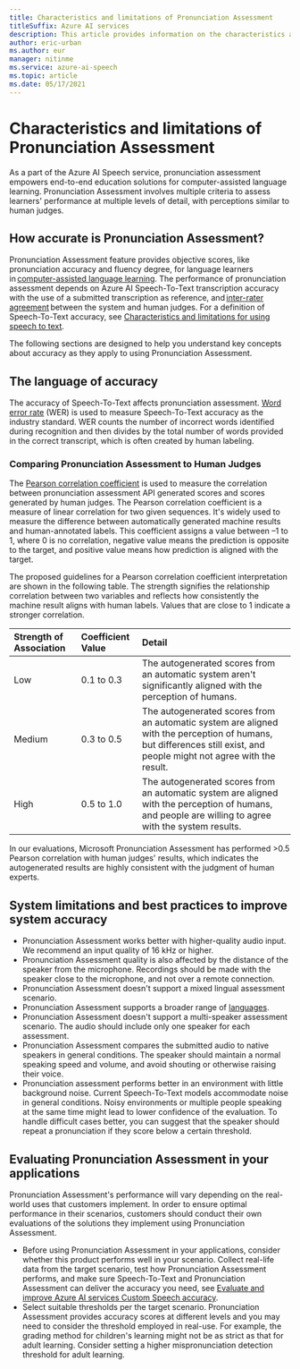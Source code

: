 ```yaml
---
title: Characteristics and limitations of Pronunciation Assessment
titleSuffix: Azure AI services
description: This article provides information on the characteristics and limitations of using Pronunciation Assessment and the considerations you should make for it's responsible use.
author: eric-urban
ms.author: eur
manager: nitinme
ms.service: azure-ai-speech
ms.topic: article
ms.date: 05/17/2021
---
```


# Characteristics and limitations of Pronunciation Assessment

As a part of the Azure AI Speech service, pronunciation assessment empowers end-to-end education solutions for computer-assisted language learning. Pronunciation Assessment involves multiple criteria to assess learners' performance at multiple levels of detail, with perceptions similar to human judges.

## How accurate is Pronunciation Assessment?

Pronunciation Assessment feature provides objective scores, like pronunciation accuracy and fluency degree, for language learners in [computer-assisted language learning](https://en.wikipedia.org/wiki/Computer-assisted_language_learning). The performance of pronunciation assessment depends on Azure AI Speech-To-Text transcription accuracy with the use of a submitted transcription as reference, and [inter-rater agreement](https://en.wikipedia.org/wiki/Inter-rater_reliability) between the system and human judges. For a definition of Speech-To-Text accuracy, see [Characteristics and limitations for using speech to text](https://aka.ms/STT-characteristics-limitation).

The following sections are designed to help you understand key concepts about accuracy as they apply to using Pronunciation Assessment.

## The language of accuracy

The accuracy of Speech-To-Text affects pronunciation assessment. [Word error rate](https://en.wikipedia.org/wiki/Word_error_rate) (WER) is used to measure Speech-To-Text accuracy as the industry standard. WER counts the number of incorrect words identified during recognition and then divides by the total number of words provided in the correct transcript, which is often created by human labeling.

### Comparing Pronunciation Assessment to Human Judges

The [Pearson correlation coefficient](https://en.wikipedia.org/wiki/Pearson_correlation_coefficient) is used to measure the correlation between pronunciation assessment API generated scores and scores generated by human judges. The Pearson correlation coefficient is a measure of linear correlation for two given sequences. It's widely used to measure the difference between automatically generated machine results and human-annotated labels. This coefficient assigns a value between –1 to 1, where 0 is no correlation, negative value means the prediction is opposite to the target, and positive value means how prediction is aligned with the target.

The proposed guidelines for a Pearson correlation coefficient interpretation are shown in the following table. The strength signifies the relationship correlation between two variables and reflects how consistently the machine result aligns with human labels. Values that are close to 1 indicate a stronger correlation.

| Strength of Association  |  Coefficient Value  |  Detail |
|:------------------------|:-----------|:--------|
|          Low           | 0.1 to 0.3  | The autogenerated scores from an automatic system aren't significantly aligned with the perception of humans.  |
|          Medium          | 0.3 to 0.5  | The autogenerated scores from an automatic system are aligned with the perception of humans, but differences still exist, and people might not agree with the result. |
|          High           | 0.5 to 1.0  | The autogenerated scores from an automatic system are aligned with the perception of humans, and people are willing to agree with the system results. |

In our evaluations, Microsoft Pronunciation Assessment has performed >0.5 Pearson correlation with human judges' results, which indicates the autogenerated results are highly consistent with the judgment of human experts.

## System limitations and best practices to improve system accuracy

- Pronunciation Assessment works better with higher-quality audio input. We recommend an input quality of 16 kHz or higher.
- Pronunciation Assessment quality is also affected by the distance of the speaker from the microphone. Recordings should be made with the speaker close to the microphone, and not over a remote connection.
- Pronunciation Assessment doesn't support a mixed lingual assessment scenario.
- Pronunciation Assessment supports a broader range of [languages](/azure/ai-services/speech-service/language-support?tabs=pronunciation-assessment#pronunciation-assessment).
- Pronunciation Assessment doesn't support a multi-speaker assessment scenario. The audio should include only one speaker for each assessment.
- Pronunciation Assessment compares the submitted audio to native speakers in general conditions. The speaker should maintain a normal speaking speed and volume, and avoid shouting or otherwise raising their voice.
- Pronunciation assessment performs better in an environment with little background noise. Current Speech-To-Text models accommodate noise in general conditions. Noisy environments or multiple people speaking at the same time might lead to lower confidence of the evaluation. To handle difficult cases better, you can suggest that the speaker should repeat a pronunciation if they score below a certain threshold.

## Evaluating Pronunciation Assessment in your applications

Pronunciation Assessment's performance will vary depending on the real-world uses that customers implement. In order to ensure optimal performance in their scenarios, customers should conduct their own evaluations of the solutions they implement using Pronunciation Assessment.

- Before using Pronunciation Assessment in your applications, consider whether this product performs well in your scenario. Collect real-life data from the target scenario, test how Pronunciation Assessment performs, and make sure Speech-To-Text and Pronunciation Assessment can deliver the accuracy you need, see [Evaluate and improve Azure AI services Custom Speech accuracy](/azure/ai-services/speech-service/how-to-custom-speech-evaluate-data).
- Select suitable thresholds per the target scenario. Pronunciation Assessment provides accuracy scores at different levels and you may need to consider the threshold employed in real-use. For example, the grading method for children's learning might not be as strict as that for adult learning. Consider setting a higher mispronunciation detection threshold for adult learning.

